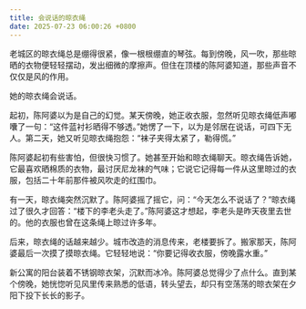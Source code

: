 ```yaml
---
title: 会说话的晾衣绳
date: 2025-07-23 06:00:26 +0800
---
```


老城区的晾衣绳总是绷得很紧，像一根根绷直的琴弦。每到傍晚，风一吹，那些晾晒的衣物便轻轻摆动，发出细微的摩擦声。但住在顶楼的陈阿婆知道，那些声音不仅仅是风的作用。

她的晾衣绳会说话。

起初，陈阿婆以为是自己的幻觉。某天傍晚，她正收衣服，忽然听见晾衣绳低声嘟囔了一句：“这件蓝衬衫晒得不够透。”她愣了一下，以为是邻居在说话，可四下无人。第二天，她又听见晾衣绳抱怨：“袜子夹得太紧了，勒得慌。”

陈阿婆起初有些害怕，但很快习惯了。她甚至开始和晾衣绳聊天。晾衣绳告诉她，它最喜欢晒棉质的衣物，最讨厌尼龙袜的气味；它说它记得每一件从这里晾过的衣服，包括二十年前那件被风吹走的红围巾。

有一天，晾衣绳突然沉默了。陈阿婆摇了摇它，问：“今天怎么不说话了？”晾衣绳过了很久才回答：“楼下的李老头走了。”陈阿婆这才想起，李老头是昨天夜里去世的。他的衣服也曾在这条绳上晾过许多年。

后来，晾衣绳的话越来越少。城市改造的消息传来，老楼要拆了。搬家那天，陈阿婆最后一次摸了摸晾衣绳。它轻轻地说：“你要记得收衣服，傍晚露水重。”

新公寓的阳台装着不锈钢晾衣架，沉默而冰冷。陈阿婆总觉得少了点什么。直到某个傍晚，她恍惚听见风里传来熟悉的低语，转头望去，却只有空荡荡的晾衣架在夕阳下投下长长的影子。
